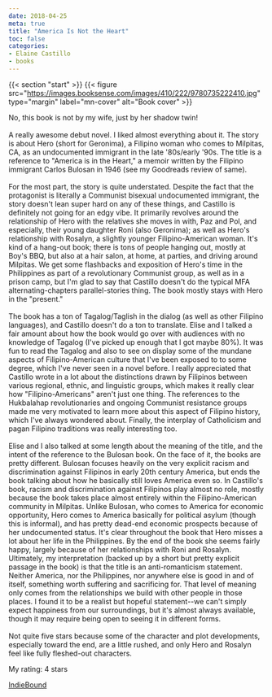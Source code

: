 ```yaml
---
date: 2018-04-25
meta: true
title: "America Is Not the Heart"
toc: false
categories:
- Elaine Castillo
- books
---
```


{{< section "start" >}}
{{< figure src="https://images.booksense.com/images/410/222/9780735222410.jpg" type="margin" label="mn-cover" alt="Book cover" >}}

No, this book is not by my wife, just by her shadow twin!<br /><br />A really awesome debut novel. I liked almost everything about it. The story is about Hero (short for Geronima), a Filipino woman who comes to Milpitas, CA, as an undocumented immigrant in the late '80s/early '90s. The title is a reference to "America is in the Heart," a memoir written by the Filipino immigrant Carlos Bulosan in 1946 (see my Goodreads review of same). <br /><br />For the most part, the story is quite understated. Despite the fact that the protagonist is literally a Communist bisexual undocumented immigrant, the story doesn't lean super hard on any of these things, and Castillo is definitely not going for an edgy vibe. It primarily revolves around the relationship of Hero with the relatives she moves in with, Paz and Pol, and especially, their young daughter Roni (also Geronima); as well as Hero's relationship with Rosalyn, a slightly younger Filipino-American woman. It's kind of a hang-out book; there is tons of people hanging out, mostly at Boy's BBQ, but also at a hair salon, at home, at parties, and driving around Milpitas. We get some flashbacks and exposition of Hero's time in the Philippines as part of a revolutionary Communist group, as well as in a prison camp, but I'm glad to say that Castillo doesn't do the typical MFA alternating-chapters parallel-stories thing. The book mostly stays with Hero in the "present."<br /><br />The book has a ton of Tagalog/Taglish in the dialog (as well as other Filipino languages), and Castillo doesn't do a ton to translate. Elise and I talked a fair amount about how the book would go over with audiences with no knowledge of Tagalog (I've picked up enough that I got maybe 80%). It was fun to read the Tagalog and also to see on display some of the mundane aspects of Filipino-American culture that I've been exposed to to some degree, which I've never seen in a novel before. I really appreciated that Castillo wrote in a lot about the distinctions drawn by Filipinos between various regional, ethnic, and linguistic groups, which makes it really clear how "Filipino-Americans" aren't just one thing. The references to the Hukbalahap revolutionaries and ongoing Communist resistance groups made me very motivated to learn more about this aspect of Filipino history, which I've always wondered about. Finally, the interplay of Catholicism and pagan Filipino traditions was really interesting too.<br /><br />Elise and I also talked at some length about the meaning of the title, and the intent of the reference to the Bulosan book. On the face of it, the books are pretty different. Bulosan focuses heavily on the very explicit racism and discrimination against Filipinos in early 20th century America, but ends the book talking about how he basically still loves America even so. In Castillo's book, racism and discrimination against Filipinos play almost no role, mostly because the book takes place almost entirely within the Filipino-American community in Milpitas. Unlike Bulosan, who comes to America for economic opportunity, Hero comes to America basically for political asylum (though this is informal), and has pretty dead-end economic prospects because of her undocumented status. It's clear throughout the book that Hero misses a lot about her life in the Philippines. By the end of the book she seems fairly happy, largely because of her relationships with Roni and Rosalyn. Ultimately, my interpretation (backed up by a short but pretty explicit passage in the book) is that the title is an anti-romanticism statement. Neither America, nor the Philippines, nor anywhere else is good in and of itself, something worth suffering and sacrificing for. That level of meaning only comes from the relationships we build with other people in those places. I found it to be a realist but hopeful statement--we can't simply expect happiness from our surroundings, but it's almost always available, though it may require being open to seeing it in different forms.<br /><br />Not quite five stars because some of the character and plot developments, especially toward the end, are a little rushed, and only Hero and Rosalyn feel like fully fleshed-out characters.

My rating: 4 stars  

[IndieBound](https://www.indiebound.org/book/9780735222410)
